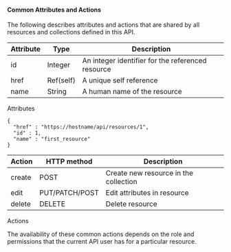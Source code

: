 #### Common Attributes and Actions

The following describes attributes and actions that are shared by all
resources and collections defined in this API.

| Attribute | Type      | Description                                       |
| --------- | --------- | ------------------------------------------------- |
| id        | Integer   | An integer identifier for the referenced resource |
| href      | Ref(self) | A unique self reference                           |
| name      | String    | A human name of the resource                      |

Attributes

    {
      "href" : "https://hostname/api/resources/1",
      "id" : 1,
      "name" : "first_resource"
    }

| Action | HTTP method    | Description                           |
| ------ | -------------- | ------------------------------------- |
| create | POST           | Create new resource in the collection |
| edit   | PUT/PATCH/POST | Edit attributes in resource           |
| delete | DELETE         | Delete resource                       |

Actions

<div class="note">

The availability of these common actions depends on the role and
permissions that the current API user has for a particular resource.

</div>
